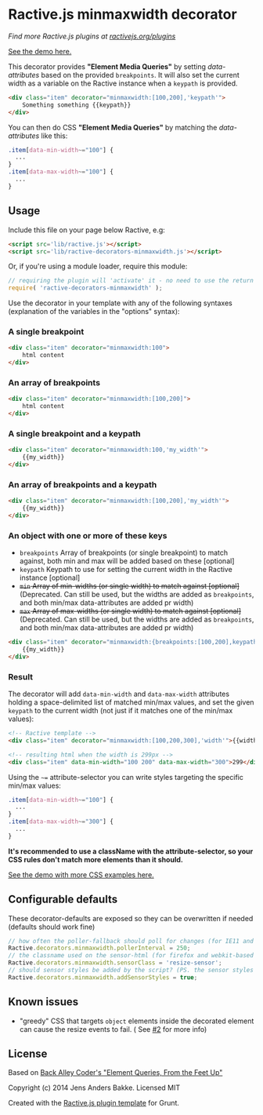 Ractive.js minmaxwidth decorator
=======================================

*Find more Ractive.js plugins at [ractivejs.org/plugins](http://ractivejs.org/plugins)*

[See the demo here.](http://cfenzo.github.io/Ractive-decorators-minmaxwidth/)

This decorator provides **"Element Media Queries"** by setting *data-attributes* based on the provided `breakpoints`.
It will also set the current width as a variable on the Ractive instance when a `keypath` is provided.
```html
<div class="item" decorator="minmaxwidth:[100,200],'keypath'">
    Something something {{keypath}}
</div>
```

You can then do CSS **"Element Media Queries"** by matching the *data-attributes* like this:
```css
.item[data-min-width~="100"] {
  ...
}
.item[data-max-width~="100"] {
  ...
}
```

Usage
-----

Include this file on your page below Ractive, e.g:

```html
<script src='lib/ractive.js'></script>
<script src='lib/ractive-decorators-minmaxwidth.js'></script>
```

Or, if you're using a module loader, require this module:

```js
// requiring the plugin will 'activate' it - no need to use the return value
require( 'ractive-decorators-minmaxwidth' );
```

Use the decorator in your template with any of the following syntaxes (explanation of the variables in the "options" syntax):

### A single breakpoint
```html
<div class="item" decorator="minmaxwidth:100">
    html content
</div>
```

### An array of breakpoints
```html
<div class="item" decorator="minmaxwidth:[100,200]">
    html content
</div>
```

### A single breakpoint and a keypath
```html
<div class="item" decorator="minmaxwidth:100,'my_width'">
    {{my_width}}
</div>
```

### An array of breakpoints and a keypath
```html
<div class="item" decorator="minmaxwidth:[100,200],'my_width'">
    {{my_width}}
</div>
```

### An object with one or more of these keys
* `breakpoints` Array of breakpoints (or single breakpoint) to match against, both min and max will be added based on these [optional]
* `keypath` Keypath to use for setting the current width in the Ractive instance [optional]
* ~~`min` Array of min-widths (or single width) to match against [optional]~~ (Deprecated. Can still be used, but the widths are added as `breakpoints`, and both min/max data-attributes are added pr width)
* ~~`max` Array of max-widths (or single width) to match against [optional]~~ (Deprecated. Can still be used, but the widths are added as `breakpoints`, and both min/max data-attributes are added pr width)

```html
<div class="item" decorator="minmaxwidth:{breakpoints:[100,200],keypath:'my_width'}">
    {{my_width}}
</div>
```

### Result
The decorator will add `data-min-width` and `data-max-width` attributes holding a space-delimited list of matched min/max values, and set the given `keypath` to the current width (not just if it matches one of the min/max values):

```html
<!-- Ractive template -->
<div class="item" decorator="minmaxwidth:[100,200,300],'width'">{{width}}</div>

<!-- resulting html when the width is 299px -->
<div class="item" data-min-width="100 200" data-max-width="300">299</div>
```

Using the `~=` attribute-selector you can write styles targeting the specific min/max values:
```css
.item[data-min-width~="100"] {
  ...
}
.item[data-max-width~="300"] {
  ...
}
```

**It's recommended to use a className with the attribute-selector, so your CSS rules don't match more elements than it should.**

[See the demo with more CSS examples here.](http://cfenzo.github.io/Ractive-decorators-minmaxwidth/)


Configurable defaults
-----
These decorator-defaults are exposed so they can be overwritten if needed (defaults should work fine)
```javascript
// how often the poller-fallback should poll for changes (for IE11 and other browsers with no support for onresize, over/underflow and flowchanged events on elements, uses setInterval)
Ractive.decorators.minmaxwidth.pollerInterval = 250;
// the classname used on the sensor-html (for firefox and webkit-based browsers)
Ractive.decorators.minmaxwidth.sensorClass = 'resize-sensor';
// should sensor styles be added by the script? (PS. the sensor styles must be provided, the resize listener will not work without them)
Ractive.decorators.minmaxwidth.addSensorStyles = true;
```

Known issues
-----
* "greedy" CSS that targets `object` elements inside the decorated element can cause the resize events to fail. ( See [#2](https://github.com/cfenzo/Ractive-decorators-minmaxwidth/issues/2) for more info)


License
-------

Based on [Back Alley Coder's "Element Queries, From the Feet Up"](http://www.backalleycoder.com/2014/04/18/element-queries-from-the-feet-up/)

Copyright (c) 2014 Jens Anders Bakke. Licensed MIT

Created with the [Ractive.js plugin template](https://github.com/RactiveJS/Plugin-template) for Grunt.

